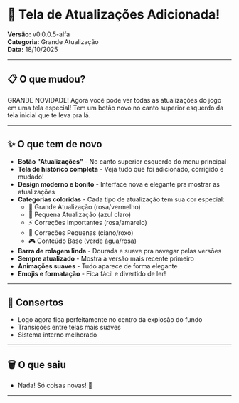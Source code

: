 # 📰 Tela de Atualizações Adicionada!

**Versão:** v0.0.0.5-alfa  
**Categoria:** Grande Atualização  
**Data:** 18/10/2025

---

## 📋 O que mudou?

GRANDE NOVIDADE! Agora você pode ver todas as atualizações do jogo em uma tela especial! Tem um botão novo no canto superior esquerdo da tela inicial que te leva pra lá.

---

## ✨ O que tem de novo

- **Botão "Atualizações"** - No canto superior esquerdo do menu principal
- **Tela de histórico completa** - Veja tudo que foi adicionado, corrigido e mudado!
- **Design moderno e bonito** - Interface nova e elegante pra mostrar as atualizações
- **Categorias coloridas** - Cada tipo de atualização tem sua cor especial:
  - 🎨 Grande Atualização (rosa/vermelho)
  - 💙 Pequena Atualização (azul claro)
  - ⚡ Correções Importantes (rosa/amarelo)
  - 🌊 Correções Pequenas (ciano/roxo)
  - 🎮 Conteúdo Base (verde água/rosa)
- **Barra de rolagem linda** - Dourada e suave pra navegar pelas versões
- **Sempre atualizado** - Mostra a versão mais recente primeiro
- **Animações suaves** - Tudo aparece de forma elegante
- **Emojis e formatação** - Fica fácil e divertido de ler!

---

## 🔧 Consertos

- Logo agora fica perfeitamente no centro da explosão do fundo
- Transições entre telas mais suaves
- Sistema interno melhorado

---

## 🗑️ O que saiu

- Nada! Só coisas novas! 🎊

---
